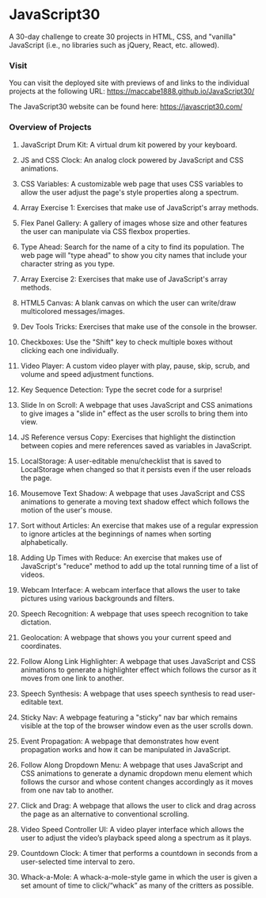# JavaScript30
A 30-day challenge to create 30 projects in HTML, CSS, and "vanilla" JavaScript (i.e., no libraries such as jQuery, React, etc. allowed).

### Visit

You can visit the deployed site with previews of and links to the individual projects at the following URL: https://maccabe1888.github.io/JavaScript30/

The JavaScript30 website can be found here:
https://javascript30.com/

### Overview of Projects

1. JavaScript Drum Kit:
A virtual drum kit powered by your keyboard.

2. JS and CSS Clock:
An analog clock powered by JavaScript and CSS animations.

3. CSS Variables:
A customizable web page that uses CSS variables to allow the user adjust the page's style properties along a spectrum.

4. Array Exercise 1:
Exercises that make use of JavaScript's array methods.

5. Flex Panel Gallery:
A gallery of images whose size and other features the user can manipulate via CSS flexbox properties.

6. Type Ahead:
Search for the name of a city to find its population. The web page will "type ahead" to show you city names that include your character string as you type.

7. Array Exercise 2:
Exercises that make use of JavaScript's array methods.

8. HTML5 Canvas:
A blank canvas on which the user can write/draw multicolored messages/images.

9. Dev Tools Tricks:
Exercises that make use of the console in the browser.

10. Checkboxes:
Use the "Shift" key to check multiple boxes without clicking each one individually.

11. Video Player:
A custom video player with play, pause, skip, scrub, and volume and speed adjustment functions.

12. Key Sequence Detection:
Type the secret code for a surprise!

13. Slide In on Scroll:
A webpage that uses JavaScript and CSS animations to give images a "slide in" effect as the user scrolls to bring them into view.

14. JS Reference versus Copy:
Exercises that highlight the distinction between copies and mere references saved as variables in JavaScript.

15. LocalStorage:
A user-editable menu/checklist that is saved to LocalStorage when changed so that it persists even if the user reloads the page.

16. Mousemove Text Shadow:
A webpage that uses JavaScript and CSS animations to generate a moving text shadow effect which follows the motion of the user's mouse.

17. Sort without Articles:
An exercise that makes use of a regular expression to ignore articles at the beginnings of names when sorting alphabetically.

18. Adding Up Times with Reduce:
An exercise that makes use of JavaScript's "reduce" method to add up the total running time of a list of videos.

19. Webcam Interface:
A webcam interface that allows the user to take pictures using various backgrounds and filters.

20. Speech Recognition:
A webpage that uses speech recognition to take dictation.

21. Geolocation:
A webpage that shows you your current speed and coordinates.

22. Follow Along Link Highlighter:
A webpage that uses JavaScript and CSS animations to generate a highlighter effect which follows the cursor as it moves from one link to another.

23. Speech Synthesis:
A webpage that uses speech synthesis to read user-editable text.

24. Sticky Nav:
A webpage featuring a "sticky" nav bar which remains visible at the top of the browser window even as the user scrolls down.

25. Event Propagation:
A webpage that demonstrates how event propagation works and how it can be manipulated in JavaScript.

26. Follow Along Dropdown Menu:
A webpage that uses JavaScript and CSS animations to generate a dynamic dropdown menu element which follows the cursor and whose content changes accordingly as it moves from one nav tab to another.

27. Click and Drag:
A webpage that allows the user to click and drag across the page as an alternative to conventional scrolling.

28. Video Speed Controller UI:
A video player interface which allows the user to adjust the video’s playback speed along a spectrum as it plays.

29. Countdown Clock:
A timer that performs a countdown in seconds from a user-selected time interval to zero.

30. Whack-a-Mole:
A whack-a-mole-style game in which the user is given a set amount of time to click/“whack” as many of the critters as possible.
